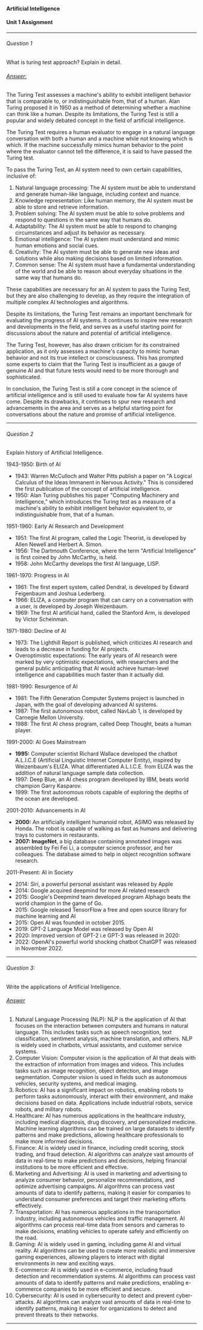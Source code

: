 #### Artificial Intelligence 

#### Unit 1 Assignment

---

###### Question 1

What is turing test approach? Explain in detail.

###### <u>Answer:</u>

The Turing Test assesses a machine's ability to exhibit intelligent behavior that is comparable to, or indistinguishable from, that of a human. Alan Turing proposed it in 1950 as a method of determining whether a machine can think like a human. Despite its limitations, the Turing Test is still a popular and widely debated concept in the field of artificial intelligence.

The Turing Test requires a human evaluator to engage in a natural language conversation with both a human and a machine while not knowing which is which. If the machine successfully mimics human behavior to the point where the evaluator cannot tell the difference, it is said to have passed the Turing test.

To pass the Turing Test, an AI system need to own certain capabilities, inclusive of:

1. Natural language processing: The AI system must be able to understand and generate human-like language, including context and nuance.
2. Knowledge representation: Like human memory, the AI system must be able to store and retrieve information.
3. Problem solving: The AI system must be able to solve problems and respond to questions in the same way that humans do.
4. Adaptability: The AI system must be able to respond to changing circumstances and adjust its behavior as necessary.
5. Emotional intelligence: The AI system must understand and mimic human emotions and social cues.
6. Creativity: The AI system must be able to generate new ideas and solutions while also making decisions based on limited information.
7. Common sense: The AI system must have a fundamental understanding of the world and be able to reason about everyday situations in the same way that humans do.

These capabilities are necessary for an AI system to pass the Turing Test, but they are also challenging to develop, as they require the integration of multiple complex AI technologies and algorithms.

Despite its limitations, the Turing Test remains an important benchmark for evaluating the progress of AI systems. It continues to inspire new research and developments in the field, and serves as a useful starting point for discussions about the nature and potential of artificial intelligence.

The Turing Test, however, has also drawn criticism for its constrained application, as it only assesses a machine's capacity to mimic human behavior and not its true intellect or consciousness. This has prompted some experts to claim that the Turing Test is insufficient as a gauge of genuine AI and that future tests would need to be more thorough and sophisticated.

In conclusion, the Turing Test is still a core concept in the science of artificial intelligence and is still used to evaluate how far AI systems have come. Despite its drawbacks, it continues to spur new research and advancements in the area and serves as a helpful starting point for conversations about the nature and promise of artificial intelligence.

---

###### Question 2 

Explain history of Artificial Intelligence.

1943-1950: Birth of AI

- 1943: Warren McCulloch and Walter Pitts publish a paper on "A Logical Calculus of the Ideas Immanent in Nervous Activity." This is considered the first publication of the concept of artificial intelligence.
- 1950: Alan Turing publishes his paper "Computing Machinery and Intelligence," which introduces the Turing test as a measure of a machine's ability to exhibit intelligent behavior equivalent to, or indistinguishable from, that of a human.

1951-1960: Early AI Research and Development

- 1951: The first AI program, called the Logic Theorist, is developed by Allen Newell and Herbert A. Simon.
- 1956: The Dartmouth Conference, where the term "Artificial Intelligence" is first coined by John McCarthy, is held.
- 1958: John McCarthy develops the first AI language, LISP.

1961-1970: Progress in AI

- 1961: The first expert system, called Dendral, is developed by Edward Feigenbaum and Joshua Lederberg.
- 1966: ELIZA, a computer program that can carry on a conversation with a user, is developed by Joseph Weizenbaum.
- 1969: The first AI artificial hand, called the Stanford Arm, is developed by Victor Scheinman.

1971-1980: Decline of AI

- 1973: The Lighthill Report is published, which criticizes AI research and leads to a decrease in funding for AI projects.
- Overoptimistic expectations: The early years of AI research were marked by very optimistic expectations, with researchers and the general public anticipating that AI would achieve human-level intelligence and capabilities much faster than it actually did.

1981-1990: Resurgence of AI

- 1981: The Fifth Generation Computer Systems project is launched in Japan, with the goal of developing advanced AI systems.
- 1987: The first autonomous robot, called NavLab 1, is developed by Carnegie Mellon University.
- 1988: The first AI chess program, called Deep Thought, beats a human player.

1991-2000: AI Goes Mainstream

- **1995:** Computer scientist Richard Wallace developed the chatbot A.L.I.C.E (Artificial Linguistic Internet Computer Entity), inspired by Weizenbaum's ELIZA. What differentiated A.L.I.C.E. from ELIZA was the addition of natural language sample data collection.
- 1997: Deep Blue, an AI chess program developed by IBM, beats world champion Garry Kasparov.
- 1999: The first autonomous robots capable of exploring the depths of the ocean are developed.

2001-2010: Advancements in AI

- **2000:** An artificially intelligent humanoid robot, ASIMO was released by Honda. The robot is capable of walking as fast as humans and delivering trays to customers in restaurants.
- **2007: ImageNet**, a big database containing annotated images was assembled by Fei Fei Li, a computer science professor, and her colleagues. The database aimed to help in object recognition software research.

2011-Present: AI in Society

- 2014: Siri, a powerful personal assistant was released by Apple
- 2014: Google acquired deepmind for more AI related research
- 2015: Google's Deepmind team developed program Alphago beats the world champion in the game of Go.
- 2015: Google released TensorFlow a free and open source library for machine learning and AI
- 2015: Open AI was founded in october 2015.
- 2019: GPT-2 Language Model was released by Open AI
- 2020: Improved version of GPT-2 i.e GPT-3 was released in 2020:
- 2022: OpenAI's powerful world shocking chatbot ChatGPT was released in November 2022.

---

###### Question 3:

Write the applications of Artificial Intelligence.

###### <u>Answer</u>

1. Natural Language Processing (NLP): NLP is the application of AI that focuses on the interaction between computers and humans in natural language. This includes tasks such as speech recognition, text classification, sentiment analysis, machine translation, and others. NLP is widely used in chatbots, virtual assistants, and customer service systems.
2. Computer Vision: Computer vision is the application of AI that deals with the extraction of information from images and videos. This includes tasks such as image recognition, object detection, and image segmentation. Computer vision is used in fields such as autonomous vehicles, security systems, and medical imaging.
3. Robotics: AI has a significant impact on robotics, enabling robots to perform tasks autonomously, interact with their environment, and make decisions based on data. Applications include industrial robots, service robots, and military robots.
4. Healthcare: AI has numerous applications in the healthcare industry, including medical diagnosis, drug discovery, and personalized medicine. Machine learning algorithms can be trained on large datasets to identify patterns and make predictions, allowing healthcare professionals to make more informed decisions.
5. Finance: AI is widely used in finance, including credit scoring, stock trading, and fraud detection. AI algorithms can analyze vast amounts of data in real-time to make predictions and decisions, helping financial institutions to be more efficient and effective.
6. Marketing and Advertising: AI is used in marketing and advertising to analyze consumer behavior, personalize recommendations, and optimize advertising campaigns. AI algorithms can process vast amounts of data to identify patterns, making it easier for companies to understand consumer preferences and target their marketing efforts effectively.
7. Transportation: AI has numerous applications in the transportation industry, including autonomous vehicles and traffic management. AI algorithms can process real-time data from sensors and cameras to make decisions, enabling vehicles to operate safely and efficiently on the road.
8. Gaming: AI is widely used in gaming, including game AI and virtual reality. AI algorithms can be used to create more realistic and immersive gaming experiences, allowing players to interact with digital environments in new and exciting ways.
9. E-commerce: AI is widely used in e-commerce, including fraud detection and recommendation systems. AI algorithms can process vast amounts of data to identify patterns and make predictions, enabling e-commerce companies to be more efficient and secure.
10. Cybersecurity: AI is used in cybersecurity to detect and prevent cyber-attacks. AI algorithms can analyze vast amounts of data in real-time to identify patterns, making it easier for organizations to detect and prevent threats to their networks.

---

